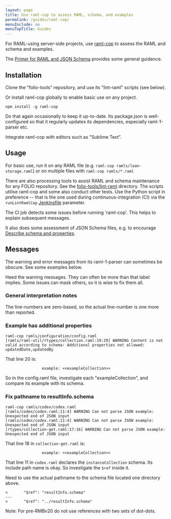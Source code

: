 ```yaml
---
layout: page
title: Use raml-cop to assess RAML, schema, and examples
permalink: /guides/raml-cop/
menuInclude: no
menuTopTitle: Guides
---
```


For RAML-using server-side projects, use [raml-cop](https://github.com/thebinarypenguin/raml-cop) to assess the RAML and schema and examples.

The [Primer for RAML and JSON Schema](/start/primer-raml/) provides some general guidance.

## Installation

Clone the "folio-tools" repository, and use its "lint-raml" scripts (see below).

Or install raml-cop globally to enable basic use on any project.

```shell
npm install -g raml-cop
```

Do that again occasionally to keep it up-to-date. Its package.json is well-configured so that it regularly updates its dependencies, especially raml-1-parser etc.

Integrate raml-cop with editors such as "Sublime Text".

## Usage

For basic use, run it on any RAML file (e.g. `raml-cop ramls/loan-storage.raml`) or on multiple files with `raml-cop ramls/*.raml`

There are also processing tools to assist RAML and schema maintenance for any FOLIO repository.
See the [folio-tools/lint-raml](https://github.com/folio-org/folio-tools/tree/master/lint-raml) directory.
The scripts utilise raml-cop and some also conduct other tests.
Use the Python script in preference -- that is the one used during continuous-integration (CI) via the `runLintRamlCop` [Jenkinsfile](/guides/jenkinsfile) parameter.

The CI job detects some issues before running 'raml-cop'. This helps to explain subsequent messages.

It also does some assessment of JSON Schema files, e.g. to encourage
[Describe schema and properties](/guides/describe-schema/).

## Messages

The warning and error messages from its raml-1-parser can sometimes be obscure.
See some examples below.

Heed the warning messages. They can often be more than that label implies. Some issues can mask others, so it is wise to fix them all.

### General interpretation notes

The line-numbers are zero-based, so the actual line-number is one more than reported.

### Example has additional properties

```shell
raml-cop ramls/configuration/config.raml
[ramls/raml-util/rtypes/collection.raml:19:29] WARNING Content is not valid according to schema: Additional properties not allowed: updatedDate,updatedBy
```

That line 20 is:

```
                example: <<exampleCollection>>
```

So in the config.raml file, investigate each "exampleCollection", and compare its example with its schema.

### Fix pathname to resultInfo.schema

```shell
raml-cop ramls/codex/codex.raml
[ramls/codex/codex.raml:11:4] WARNING Can not parse JSON example: Unexpected end of JSON input
[ramls/codex/codex.raml:11:4] WARNING Can not parse JSON example: Unexpected end of JSON input
[rtypes/collection-get.raml:17:16] WARNING Can not parse JSON example: Unexpected end of JSON input
```

That line 18 in `collection-get.raml` is:

```
                example: <<exampleCollection>>
```

That line 11 in `codex.raml` declares the `instanceCollection` schema.
Its include path name is okay. So investigate the `$ref` inside it.

Need to use the actual pathname to the schema file located one directory above.

```
<       "$ref": "resultInfo.schema"
---
>       "$ref": "../resultInfo.schema"
```

Note: For pre-RMBv20 do not use references with two sets of dot-dots.

